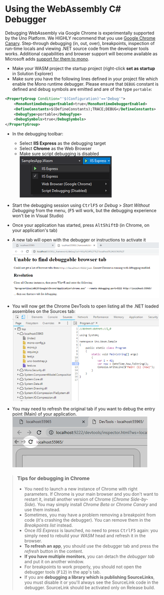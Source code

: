 # Using the WebAssembly C# Debugger

Debugging WebAssembly via Google Chrome is experimentally supported by the Uno Platform. We HIGHLY recommend that you use [Google Chrome Canary](https://www.google.com/chrome/canary/).  Step-through debugging (in, out, over), breakpoints, inspection of run-time locals and viewing .NET source code from the developer tools works. Additional capabilities and browser support will become available as Microsoft adds [support for them to mono](https://github.com/mono/mono/tree/master/sdks/wasm).

- Make your WASM project the startup project (right-click **set as startup** in Solution Explorer)
- Make sure you have the following lines defined in your project file which enable the Mono runtime debugger. Please ensure that `DEBUG` constant is defined and debug symbols are emitted and are of the type `portable`:

```xml
<PropertyGroup Condition="'$(Configuration)'=='Debug'">
    <MonoRuntimeDebuggerEnabled>true</MonoRuntimeDebuggerEnabled>
    <DefineConstants>$(DefineConstants);TRACE;DEBUG</DefineConstants>
    <DebugType>portable</DebugType>
    <DebugSymbols>true</DebugSymbols>
</PropertyGroup>
```

- In the debugging toolbar:

   - Select **IIS Express** as the debugging target
   - Select **Chrome** as the Web Browser
   - Make sure script debugging is disabled<br/>
   ![IIS express settings](Assets/quick-start/wasm-debugging-iis-express.png)

- Start the debugging session using <kbd>Ctrl</kbd><kbd>F5</kbd> or _Debug_ > _Start Without Debugging_ from the menu, (<kbd>F5</kbd> will work, but the debugging experience won't be in Visual Studio)
- Once your application has started, press <kbd>Alt</kbd><kbd>Shift</kbd><kbd>D</kbd> (in Chrome, on your application's tab)
- A new tab will open with the debugger or instructions to activate it
![](Assets/quick-start/wasm-debugger-step-01.png)
- You will now get the Chrome DevTools to open listing all the .NET loaded assemblies on the Sources tab:<br/>
![](Assets/quick-start/wasm-debugger-step-02.png)
- You may need to refresh the original tab if you want to debug the entry point (Main) of your application.<br/>
![](Assets/quick-start/wasm-debugger-step-03.png)

> ### Tips for debugging in Chrome
> * You need to launch a new instance of Chrome with right parameters. If Chrome is your main browser
> and you don't want to restart it, install another version of Chrome (_Chrome Side-by-Side_).
> You may simply install _Chrome Beta_ or _Chrome Canary_ and use them instead.
> * Sometimes, you may have a problem removing a breakpoint from code (it's crashing the debugger).
> You can remove them in the _Breakpoints list_ instead.
> * Once _IIS Express_ is launched, no need to press <kbd>Ctrl</kbd><kbd>F5</kbd> again: you simply need to rebuild your
> _WASM_ head and refresh it in the browser.
> * **To refresh an app**, you should use the debugger tab and press the _refresh_ button in the content.
> * **If you have multiple monitors**, you can detach the _debugger tab_ and put it on another window.
> * For breakpoints to work properly, you should not open the debugger tools (<kbd>F12</kbd>) in the app's tab.
> * If you are **debugging a library which is publishing SourceLinks**, you must disable it or you'll
> always see the SourceLink code in the debugger. SourceLink should be activated only on Release build.
